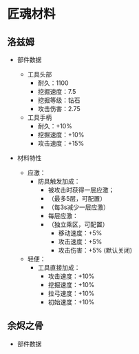 # 匠魂材料
## 洛兹姆
- 部件数据
  - 工具头部
    - 耐久：1100
    - 挖掘速度：7.5
    - 挖掘等级：钻石
    - 攻击伤害：2.75
  - 工具手柄
    - 耐久：+10%
    - 挖掘速度：+10%
    - 攻击速度：+15%

- 材料特性
  - 应激：
    - 防具触发加成：
      - 被攻击时获得一层应激；
      - （最多5层，可配置）
      - （每3s减少一层应激）
      - 每层应激：
      - （独立乘区，可配置）
        - 移动速度：+5%
        - 攻击速度：+5%
        - 攻击伤害：+5% (默认关闭)
  - 轻便：
    - 工具直接加成：
      - 攻击速度：+10%
      - 挖掘速度：+10%
      - 拉弓速度：+10%
      - 初始速度：+10%
## 余烬之骨
- 部件数据

